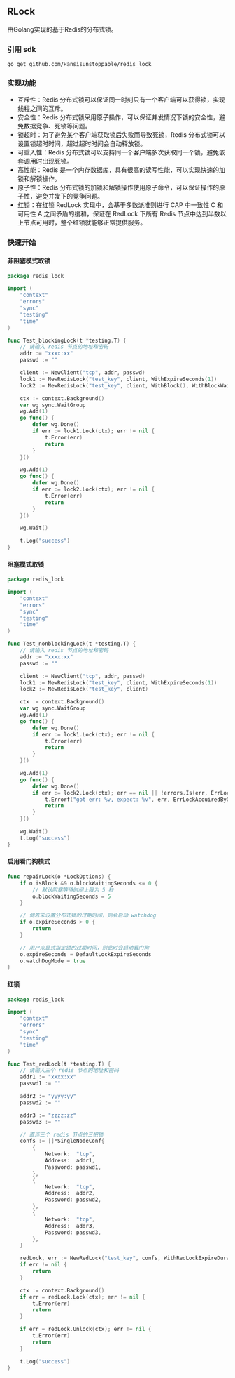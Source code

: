 ## RLock
由Golang实现的基于Redis的分布式锁。
### 引用 sdk
```
go get github.com/Hansisunstoppable/redis_lock
```
### 实现功能
- 互斥性：Redis 分布式锁可以保证同一时刻只有一个客户端可以获得锁，实现线程之间的互斥。
- 安全性：Redis 分布式锁采用原子操作，可以保证并发情况下锁的安全性，避免数据竞争、死锁等问题。
- 锁超时：为了避免某个客户端获取锁后失败而导致死锁，Redis 分布式锁可以设置锁超时时间，超过超时时间会自动释放锁。
- 可重入性：Redis 分布式锁可以支持同一个客户端多次获取同一个锁，避免嵌套调用时出现死锁。
- 高性能：Redis 是一个内存数据库，具有很高的读写性能，可以实现快速的加锁和解锁操作。
- 原子性：Redis 分布式锁的加锁和解锁操作使用原子命令，可以保证操作的原子性，避免并发下的竞争问题。
- 红锁：在红锁 RedLock 实现中，会基于多数派准则进行 CAP 中一致性 C 和可用性 A 之间矛盾的缓和，保证在 RedLock 下所有 Redis 节点中达到半数以上节点可用时，整个红锁就能够正常提供服务。
### 快速开始
#### 非阻塞模式取锁
```go
package redis_lock

import (
	"context"
	"errors"
	"sync"
	"testing"
	"time"
)

func Test_blockingLock(t *testing.T) {
	// 请输入 redis 节点的地址和密码
	addr := "xxxx:xx"
	passwd := ""

	client := NewClient("tcp", addr, passwd)
	lock1 := NewRedisLock("test_key", client, WithExpireSeconds(1))
	lock2 := NewRedisLock("test_key", client, WithBlock(), WithBlockWaitingSeconds(2))

	ctx := context.Background()
	var wg sync.WaitGroup
	wg.Add(1)
	go func() {
		defer wg.Done()
		if err := lock1.Lock(ctx); err != nil {
			t.Error(err)
			return
		}
	}()

	wg.Add(1)
	go func() {
		defer wg.Done()
		if err := lock2.Lock(ctx); err != nil {
			t.Error(err)
			return
		}
	}()

	wg.Wait()

	t.Log("success")
}
```
#### 阻塞模式取锁
```go
package redis_lock

import (
	"context"
	"errors"
	"sync"
	"testing"
	"time"
)

func Test_nonblockingLock(t *testing.T) {
	// 请输入 redis 节点的地址和密码
	addr := "xxxx:xx"
	passwd := ""

	client := NewClient("tcp", addr, passwd)
	lock1 := NewRedisLock("test_key", client, WithExpireSeconds(1))
	lock2 := NewRedisLock("test_key", client)

	ctx := context.Background()
	var wg sync.WaitGroup
	wg.Add(1)
	go func() {
		defer wg.Done()
		if err := lock1.Lock(ctx); err != nil {
			t.Error(err)
			return
		}
	}()

	wg.Add(1)
	go func() {
		defer wg.Done()
		if err := lock2.Lock(ctx); err == nil || !errors.Is(err, ErrLockAcquiredByOthers) {
			t.Errorf("got err: %v, expect: %v", err, ErrLockAcquiredByOthers)
			return
		}
	}()

	wg.Wait()
	t.Log("success")
}
```
#### 启用看门狗模式
```go
func repairLock(o *LockOptions) {
	if o.isBlock && o.blockWaitingSeconds <= 0 {
		// 默认阻塞等待时间上限为 5 秒
		o.blockWaitingSeconds = 5
	}

	// 倘若未设置分布式锁的过期时间，则会启动 watchdog
	if o.expireSeconds > 0 {
		return
	}

	// 用户未显式指定锁的过期时间，则此时会启动看门狗
	o.expireSeconds = DefaultLockExpireSeconds
	o.watchDogMode = true
}
```
#### 红锁
```go
package redis_lock

import (
	"context"
	"errors"
	"sync"
	"testing"
	"time"
)

func Test_redLock(t *testing.T) {
	// 请输入三个 redis 节点的地址和密码
	addr1 := "xxxx:xx"
	passwd1 := ""

	addr2 := "yyyy:yy"
	passwd2 := ""

	addr3 := "zzzz:zz"
	passwd3 := ""

	// 直连三个 redis 节点的三把锁
	confs := []*SingleNodeConf{
		{
			Network:  "tcp",
			Address:  addr1,
			Password: passwd1,
		},
		{
			Network:  "tcp",
			Address:  addr2,
			Password: passwd2,
		},
		{
			Network:  "tcp",
			Address:  addr3,
			Password: passwd3,
		},
	}

	redLock, err := NewRedLock("test_key", confs, WithRedLockExpireDuration(10*time.Second), WithSingleNodesTimeout(100*time.Millisecond))
	if err != nil {
		return
	}

	ctx := context.Background()
	if err = redLock.Lock(ctx); err != nil {
		t.Error(err)
		return
	}

	if err = redLock.Unlock(ctx); err != nil {
		t.Error(err)
		return
	}

	t.Log("success")
}
```
